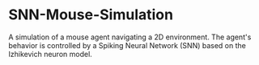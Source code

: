 # SNN-Mouse-Simulation
A simulation of a mouse agent navigating a 2D environment. The agent's behavior is controlled by a Spiking Neural Network (SNN) based on the Izhikevich neuron model.

